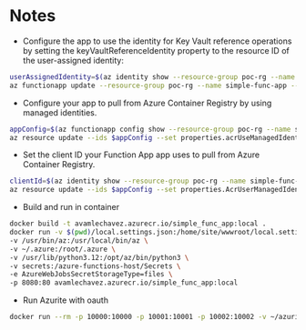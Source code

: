 # Notes

- Configure the app to use the identity for Key Vault reference operations by setting the keyVaultReferenceIdentity property to the resource ID of the user-assigned identity:
```bash
userAssignedIdentity=$(az identity show --resource-group poc-rg --name simple-func-app-identity --query id --output tsv)
az functionapp update --resource-group poc-rg --name simple-func-app --set keyVaultReferenceIdentity=${userAssingnedIdentity}

```

- Configure your app to pull from Azure Container Registry by using managed identities.
```bash
appConfig=$(az functionapp config show --resource-group poc-rg --name simple-func-app --query id --output tsv)
az resource update --ids $appConfig --set properties.acrUseManagedIdentityCreds=True
```

- Set the client ID your Function App app uses to pull from Azure Container Registry. 
```bash
clientId=$(az identity show --resource-group poc-rg --name simple-func-app-identity --query clientId --output tsv)
az resource update --ids $appConfig --set properties.AcrUserManagedIdentityID=$clientId
```

- Build and run in container 
```bash
docker build -t avamlechavez.azurecr.io/simple_func_app:local .
docker run -v $(pwd)/local.settings.json:/home/site/wwwroot/local.settings.json \
-v /usr/bin/az:/usr/local/bin/az \
-v ~/.azure:/root/.azure \
-v /usr/lib/python3.12:/opt/az/bin/python3 \
-v secrets:/azure-functions-host/Secrets \
-e AzureWebJobsSecretStorageType=files \
-p 8080:80 avamlechavez.azurecr.io/simple_func_app:local
```

- Run Azurite with oauth
```bash
docker run --rm -p 10000:10000 -p 10001:10001 -p 10002:10002 -v ~/azurite:/data mcr.microsoft.com/azure-storage/azurite azurite -l /data  --oauth basic --cert /data/cert.pem --key /data/cert-key.pem
```
